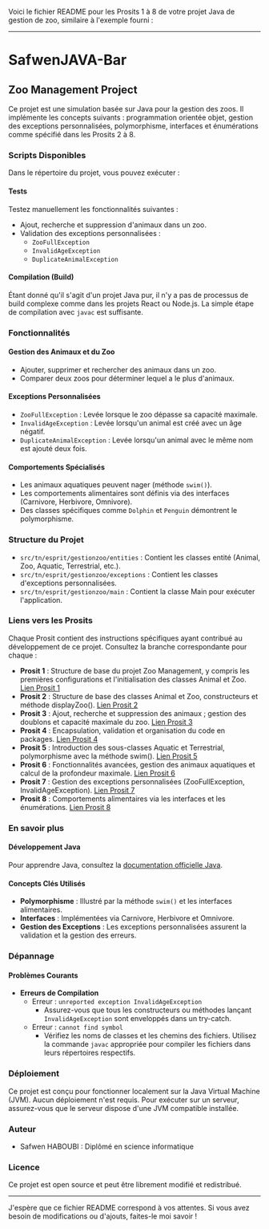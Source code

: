 Voici le fichier README pour les Prosits 1 à 8 de votre projet Java de gestion de zoo, similaire à l'exemple fourni :

---

# SafwenJAVA-Bar
## Zoo Management Project

Ce projet est une simulation basée sur Java pour la gestion des zoos. Il implémente les concepts suivants : programmation orientée objet, gestion des exceptions personnalisées, polymorphisme, interfaces et énumérations comme spécifié dans les Prosits 2 à 8.

### Scripts Disponibles

Dans le répertoire du projet, vous pouvez exécuter :

#### Tests

Testez manuellement les fonctionnalités suivantes :
- Ajout, recherche et suppression d'animaux dans un zoo.
- Validation des exceptions personnalisées :
  - `ZooFullException`
  - `InvalidAgeException`
  - `DuplicateAnimalException`

#### Compilation (Build)

Étant donné qu'il s'agit d'un projet Java pur, il n'y a pas de processus de build complexe comme dans les projets React ou Node.js. La simple étape de compilation avec `javac` est suffisante.

### Fonctionnalités

#### Gestion des Animaux et du Zoo
- Ajouter, supprimer et rechercher des animaux dans un zoo.
- Comparer deux zoos pour déterminer lequel a le plus d'animaux.

#### Exceptions Personnalisées
- `ZooFullException` : Levée lorsque le zoo dépasse sa capacité maximale.
- `InvalidAgeException` : Levée lorsqu'un animal est créé avec un âge négatif.
- `DuplicateAnimalException` : Levée lorsqu'un animal avec le même nom est ajouté deux fois.

#### Comportements Spécialisés
- Les animaux aquatiques peuvent nager (méthode `swim()`).
- Les comportements alimentaires sont définis via des interfaces (Carnivore, Herbivore, Omnivore).
- Des classes spécifiques comme `Dolphin` et `Penguin` démontrent le polymorphisme.

### Structure du Projet

- `src/tn/esprit/gestionzoo/entities` : Contient les classes entité (Animal, Zoo, Aquatic, Terrestrial, etc.).
- `src/tn/esprit/gestionzoo/exceptions` : Contient les classes d'exceptions personnalisées.
- `src/tn/esprit/gestionzoo/main` : Contient la classe Main pour exécuter l'application.

### Liens vers les Prosits

Chaque Prosit contient des instructions spécifiques ayant contribué au développement de ce projet. Consultez la branche correspondante pour chaque :

- **Prosit 1** : Structure de base du projet Zoo Management, y compris les premières configurations et l'initialisation des classes Animal et Zoo. [Lien Prosit 1](https://github.com/safweeen/safwenJAVA-Bar/tree/prosit1)
- **Prosit 2** : Structure de base des classes Animal et Zoo, constructeurs et méthode displayZoo(). [Lien Prosit 2](https://github.com/safweeen/safwenJAVA-Bar/tree/prosit2)
- **Prosit 3** : Ajout, recherche et suppression des animaux ; gestion des doublons et capacité maximale du zoo. [Lien Prosit 3](https://github.com/safweeen/safwenJAVA-Bar/tree/prosit3)
- **Prosit 4** : Encapsulation, validation et organisation du code en packages. [Lien Prosit 4](https://github.com/safweeen/safwenJAVA-Bar/tree/prosit4)
- **Prosit 5** : Introduction des sous-classes Aquatic et Terrestrial, polymorphisme avec la méthode swim(). [Lien Prosit 5](https://github.com/safweeen/safwenJAVA-Bar/tree/prosit5)
- **Prosit 6** : Fonctionnalités avancées, gestion des animaux aquatiques et calcul de la profondeur maximale. [Lien Prosit 6](https://github.com/safweeen/safwenJAVA-Bar/tree/prosit6)
- **Prosit 7** : Gestion des exceptions personnalisées (ZooFullException, InvalidAgeException). [Lien Prosit 7](https://github.com/safweeen/safwenJAVA-Bar/tree/prosit7)
- **Prosit 8** : Comportements alimentaires via les interfaces et les énumérations. [Lien Prosit 8](https://github.com/safweeen/safwenJAVA-Bar/tree/prosit8)

### En savoir plus

#### Développement Java

Pour apprendre Java, consultez la [documentation officielle Java](https://docs.oracle.com/javase/8/docs/).

#### Concepts Clés Utilisés
- **Polymorphisme** : Illustré par la méthode `swim()` et les interfaces alimentaires.
- **Interfaces** : Implémentées via Carnivore, Herbivore et Omnivore.
- **Gestion des Exceptions** : Les exceptions personnalisées assurent la validation et la gestion des erreurs.

### Dépannage

#### Problèmes Courants

- **Erreurs de Compilation**
  - Erreur : `unreported exception InvalidAgeException`
    - Assurez-vous que tous les constructeurs ou méthodes lançant `InvalidAgeException` sont enveloppés dans un try-catch.
  - Erreur : `cannot find symbol`
    - Vérifiez les noms de classes et les chemins des fichiers. Utilisez la commande `javac` appropriée pour compiler les fichiers dans leurs répertoires respectifs.

### Déploiement

Ce projet est conçu pour fonctionner localement sur la Java Virtual Machine (JVM). Aucun déploiement n'est requis. Pour exécuter sur un serveur, assurez-vous que le serveur dispose d'une JVM compatible installée.

### Auteur

- Safwen HABOUBI  : Diplômé en science informatique

### Licence

Ce projet est open source et peut être librement modifié et redistribué.

---

J'espère que ce fichier README correspond à vos attentes. Si vous avez besoin de modifications ou d'ajouts, faites-le moi savoir !
